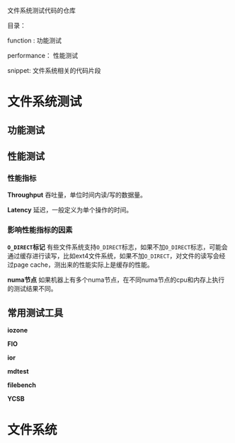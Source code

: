 文件系统测试代码的仓库

目录：

function   : 功能测试

performance： 性能测试

snippet: 文件系统相关的代码片段

# 文件系统测试

## 功能测试


## 性能测试 ##

### 性能指标 ### 


**Throughput** 吞吐量，单位时间内读/写的数据量。

**Latency** 延迟，一般定义为单个操作的时间。


### 影响性能指标的因素 ###

**`O_DIRECT`标记** 有些文件系统支持`O_DIRECT`标志，如果不加`O_DIRECT`标志，可能会通过缓存进行读写，比如ext4文件系统，如果不加`O_DIRECT`，对文件的读写会经过page cache，测出来的性能实际上是缓存的性能。


**numa节点** 如果机器上有多个numa节点，在不同numa节点的cpu和内存上执行的测试结果不同。

## 常用测试工具 ##

**iozone**

**FIO**

**ior**

**mdtest**

**filebench**

**YCSB**


# 文件系统 #

